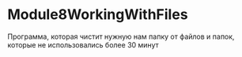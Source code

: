 # Module8WorkingWithFiles
Программа, которая чистит нужную нам папку от файлов  и папок, которые не использовались более 30 минут 
